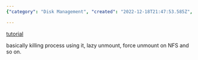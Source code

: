 ```yaml
---
{"category": "Disk Management", "created": "2022-12-18T21:47:53.585Z", "date": "2022-12-18 21:47:53", "description": "This tutorial teaches you how to forcefully unmount disks by killing the process using it, handling lazy unmounts, and force unmounting on NFS. It provides detailed explanations and examples for each method.", "modified": "2022-12-18T21:48:46.736Z", "tags": ["unmount", "forcefully", "disk", "partition", "process", "lazy unmount", "NFS"], "title": "unmount disks forcefully"}

---
```


[tutorial](https://www.cyberciti.biz/tips/how-do-i-forcefully-unmount-a-disk-partition.html)

basically killing process using it, lazy unmount, force unmount on NFS and so on.
